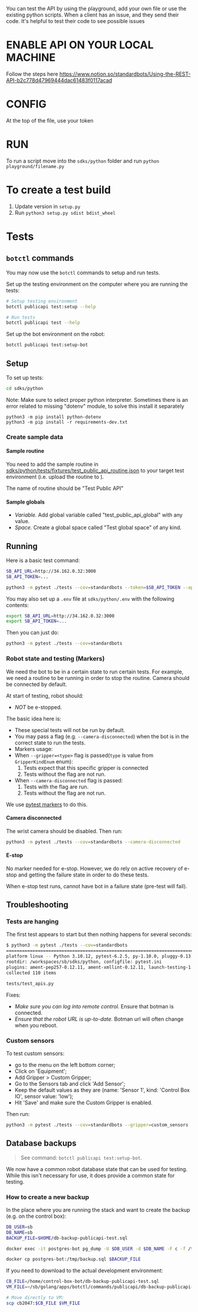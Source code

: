 You can test the API by using the playground, add your own file or use the existing python scripts.
When a client has an issue, and they send their code. It's helpful to test their code to see possible issues

# ENABLE API ON YOUR LOCAL MACHINE

Follow the steps here https://www.notion.so/standardbots/Using-the-REST-API-b2c778d47969444dac61483f0117acad

# CONFIG

At the top of the file, use your token

# RUN

To run a script move into the `sdks/python` folder and run `python playground/filename.py`

# To create a test build

1. Update version in `setup.py`
2. Run `python3 setup.py sdist bdist_wheel`

# Tests

## `botctl` commands

You may now use the `botctl` commands to setup and run tests.

Set up the testing environment on the computer where you are running the tests:

```bash
# Setup testing environment
botctl publicapi test:setup --help

# Run tests
botctl publicapi test --help
```

Set up the bot environment on the robot:

```bash
botctl publicapi test:setup-bot
```

## Setup

To set up tests:

```bash
cd sdks/python
```

Note: Make sure to select proper python interpreter.
Sometimes there is an error related to missing "dotenv" module, to solve this install it separately

```
python3 -m pip install python-dotenv
python3 -m pip install -r requirements-dev.txt
```

### Create sample data

#### Sample routine

You need to add the sample routine in [sdks/python/tests/fixtures/test_public_api_routine.json](./tests/fixtures/test_public_api_routine.json) to your target test environment (i.e. upload the routine to ).

The name of routine should be "Test Public API"

#### Sample globals

- _Variable._ Add global variable called "test_public_api_global" with any value.
- _Space._ Create a global space called "Test global space" of any kind.


## Running

Here is a basic test command:

```bash
SB_API_URL=http://34.162.0.32:3000
SB_API_TOKEN=...

python3 -m pytest ./tests --cov=standardbots --token=$SB_API_TOKEN --api-url=$SB_API_URL
```

You may also set up a `.env` file at `sdks/python/.env` with the following contents:

```bash
export SB_API_URL=http://34.162.0.32:3000
export SB_API_TOKEN=...
```

Then you can just do:

```bash
python3 -m pytest ./tests --cov=standardbots
```

### Robot state and testing (Markers)

We need the bot to be in a certain state to run certain tests. For example, we need a routine to be running in order to stop the routine. Camera should be connected by default.

At start of testing, robot should:

- _NOT_ be e-stopped.


The basic idea here is:

- These special tests will not be run by default.
- You may pass a flag (e.g. `--camera-disconnected`) when the bot is in the correct state to run the tests.
- Markers usage:
- When `--gripper=<type>` flag is passed(`type` is value from `GripperKindEnum` enum):
  1. Tests expect that this specific gripper is connected
  2. Tests without the flag are not run.
- When `--camera-disconnected` flag is passed:
  1. Tests with the flag are run.
  2. Tests without the flag are not run.

We use [pytest markers](https://docs.pytest.org/en/7.1.x/example/markers.html) to do this.

#### Camera disconnected

The wrist camera should be disabled. Then run:

```bash
python3 -m pytest ./tests --cov=standardbots --camera-disconnected
```

#### E-stop

No marker needed for e-stop. However, we do rely on active recovery of e-stop and getting the failure state in order to do these tests.

When e-stop test runs, cannot have bot in a failure state (pre-test will fail).

## Troubleshooting

### Tests are hanging

The first test appears to start but then nothing happens for several seconds:

```bash
$ python3 -m pytest ./tests --cov=standardbots
========================================================================================================== test session starts ===========================================================================================================
platform linux -- Python 3.10.12, pytest-6.2.5, py-1.10.0, pluggy-0.13.0
rootdir: /workspaces/sb/sdks/python, configfile: pytest.ini
plugins: ament-pep257-0.12.11, ament-xmllint-0.12.11, launch-testing-1.0.6, launch-testing-ros-0.19.7, ament-flake8-0.12.11, ament-lint-0.12.11, ament-copyright-0.12.11, colcon-core-0.18.1, cov-6.0.0
collected 110 items

tests/test_apis.py
```

Fixes:

- _Make sure you can log into remote control._ Ensure that botman is connected.
- _Ensure that the robot URL is up-to-date._ Botman url will often change when you reboot.

### Custom sensors

To test custom sensors:
- go to the menu on the left bottom corner;
- Click on 'Equipment';
- Add Gripper > Custom Gripper;
- Go to the Sensors tab and click 'Add Sensor';
- Keep the default values as they are (name: 'Sensor 1', kind: 'Control Box IO', sensor value: 'low');
- Hit 'Save' and make sure the Custom Gripper is enabled.

Then run:

```bash
python3 -m pytest ./tests --cov=standardbots --gripper=custom_sensors
```

## Database backups

> See command: `botctl publicapi test:setup-bot`.

We now have a common robot database state that can be used for testing. While this isn't necessary for use, it does provide a common state for testing.

### How to create a new backup

In the place where you are running the stack and want to create the backup (e.g. on the control box):

```bash
DB_USER=sb
DB_NAME=sb
BACKUP_FILE=$HOME/db-backup-publicapi-test.sql

docker exec -it postgres-bot pg_dump -U $DB_USER -d $DB_NAME -F c -f /tmp/backup.sql

docker cp postgres-bot:/tmp/backup.sql $BACKUP_FILE
```

If you need to download to the actual development environment:

```bash
CB_FILE=/home/control-box-bot/db-backup-publicapi-test.sql
VM_FILE=~/sb/golang/apps/botctl/commands/publicapi/db-backup-publicapi-test.sql

# Move directly to VM:
scp cb2047:$CB_FILE $VM_FILE
```
